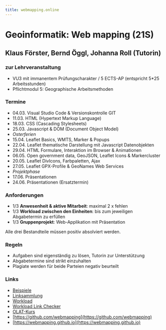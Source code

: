```yaml
---
title: webmapping.online
---
```


# Geoinformatik: Web mapping (21S)
## Klaus Förster, Bernd Öggl, Johanna Roll (Tutorin)

### zur Lehrveranstaltung
* VU3 mit immanentem Prüfungscharakter / 5 ECTS-AP (entspricht 5*25 Arbeitsstunden)
* Pflichtmodul 5: Geographische Arbeitsmethoden

### Termine
* 04.03.  Visual Studio Code & Versionskontrolle GIT
* 11.03.  HTML (Hypertext Markup Language) 
* 18.03.  CSS (Cascading Stylesheets)
* 25.03.  Javascript & DOM (Document Object Model)
* *Osterferien*
* 15.04.  Leaflet Basics, WMTS, Marker & Popups 
* 22.04.  Leaflet thematische Darstellung mit Javascript Datenobjekten
* 29.04.  HTML Formulare, Interaktion im Browser & Animationen
* 06.05.  Open government data, GeoJSON, Leaflet Icons & Markercluster
* 20.05.  Leaflet DivIcons, Farbpaletten, Ajax
* 27.05.  Leaflet GPX-Profile & GeoNames Web Services
* *Projektphase*
* 17.06.  Präsentationen
* 24.06.  Präsentationen (Ersatztermin)

### Anforderungen
* 1/3 **Anwesenheit & aktive Mitarbeit**: maximal 2 x fehlen
* 1/3 **Workload zwischen den Einheiten**: bis zum jeweiligen Abgabetermin zu erfüllen
* 1/3 **Gruppenprojekt**: Web-Applikation mit Präsentation

Alle drei Bestandteile müssen positiv absolviert werden.

### Regeln
* Aufgaben sind eigenständig zu lösen, Tutorin zur Unterstützung
* Abgabetermine sind strikt einzuhalten
* Plagiate werden für beide Parteien negativ beurteilt

### Links
* [Beispiele](https://webmapping.github.io/examples)
* [Linksammlung](https://webmapping.github.io/links)
* [Workload](https://webmapping.github.io/workload)
* [Workload Link Checker](https://webmapping.github.io/workload/check.html)
* [OLAT-Kurs](https://lms.uibk.ac.at/auth/RepositoryEntry/4894131358)
* [https://github.com/webmapping](https://github.com/webmapping)
* [https://webmapping.github.io](https://webmapping.github.io)

